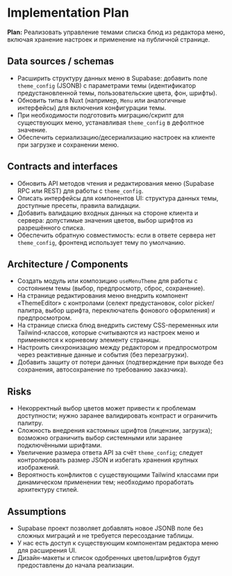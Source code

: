# Implementation Plan

**Plan:** Реализовать управление темами списка блюд из редактора меню, включая хранение настроек и применение на публичной странице.

## Data sources / schemas
- Расширить структуру данных меню в Supabase: добавить поле `theme_config` (JSONB) с параметрами темы (идентификатор предустановленной темы, пользовательские цвета, фон, шрифты).
- Обновить типы в Nuxt (например, `Menu` или аналогичные интерфейсы) для включения конфигурации темы.
- При необходимости подготовить миграцию/скрипт для существующих меню, устанавливая `theme_config` в дефолтное значение.
- Обеспечить сериализацию/десериализацию настроек на клиенте при загрузке и сохранении меню.

## Contracts and interfaces
- Обновить API методов чтения и редактирования меню (Supabase RPC или REST) для работы с `theme_config`.
- Описать интерфейсы для компонентов UI: структура данных темы, доступные пресеты, правила валидации.
- Добавить валидацию входных данных на стороне клиента и сервера: допустимые значения цветов, выбор шрифтов из разрешённого списка.
- Обеспечить обратную совместимость: если в ответе сервера нет `theme_config`, фронтенд использует тему по умолчанию.

## Architecture / Components
- Создать модуль или композицию `useMenuTheme` для работы с состоянием темы (выбор, предпросмотр, сброс, сохранение).
- На странице редактирования меню внедрить компонент «ThemeEditor» с контролами (селект предустановок, color picker/палитра, выбор шрифта, переключатель фонового оформления) и предпросмотром.
- На странице списка блюд внедрить систему CSS-переменных или Tailwind-классов, которые считываются из настроек меню и применяются к корневому элементу страницы.
- Настроить синхронизацию между редактором и предпросмотром через реактивные данные и события (без перезагрузки).
- Добавить защиту от потери данных (подтверждение при выходе без сохранения, автосохранение по требованию заказчика).

## Risks
- Некорректный выбор цветов может привести к проблемам доступности; нужно заранее валидировать контраст и ограничить палитру.
- Сложность внедрения кастомных шрифтов (лицензии, загрузка); возможно ограничить выбор системными или заранее подключёнными шрифтами.
- Увеличение размера ответа API за счёт `theme_config`; следует контролировать размер JSON и избегать хранения крупных изображений.
- Вероятность конфликтов с существующими Tailwind классами при динамическом применении тем; необходимо проработать архитектуру стилей.

## Assumptions
- Supabase проект позволяет добавлять новое JSONB поле без сложных миграций и не требуется пересоздание таблицы.
- У нас есть доступ к существующим компонентам редактора меню для расширения UI.
- Дизайн-макеты и список одобренных цветов/шрифтов будут предоставлены до начала реализации.
